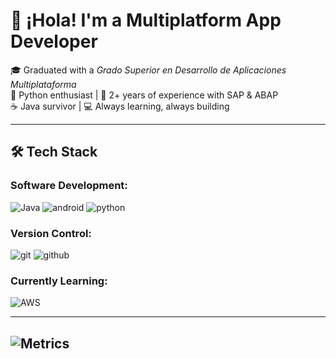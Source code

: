 # 👋 ¡Hola! I'm a Multiplatform App Developer

🎓 Graduated with a *Grado Superior en Desarrollo de Aplicaciones Multiplataforma*  
🐍 Python enthusiast | 💼 2+ years of experience with SAP & ABAP  
☕ Java survivor | 💻 Always learning, always building

---

## 🛠️ Tech Stack

### Software Development:
![Java](https://img.shields.io/badge/-Java-e76f00?style=flat-square&logo=coffeescript&logoColor=white&labelColor=1e1e1e)
![android](https://img.shields.io/badge/-AndroidStudio-3DDC84?style=flat-square&logo=android&logoColor=3DDC84&labelColor=1e1e1e)
![python](https://img.shields.io/badge/-Python-ecec09?style=flat-square&logo=python&logoColor=3776AB&labelColor=1e1e1e)
### Version Control:
![git](https://img.shields.io/badge/-Git-F05032?style=flat-square&logo=git&logoColor=F05032&labelColor=1e1e1e)
![github](https://img.shields.io/badge/-GitHub-181717?style=flat-square&logo=github&logoColor=white&labelColor=1e1e1e)
### Currently Learning:
![AWS](https://img.shields.io/badge/-AWS-232F3E?style=flat-square&logo=amazonaws&logoColor=ce7e00&labelColor=1e1e1e)

---

![Metrics](https://github.com/yourusername/JhonnyMCgGoleman/blob/main/github-metrics.svg)
---
